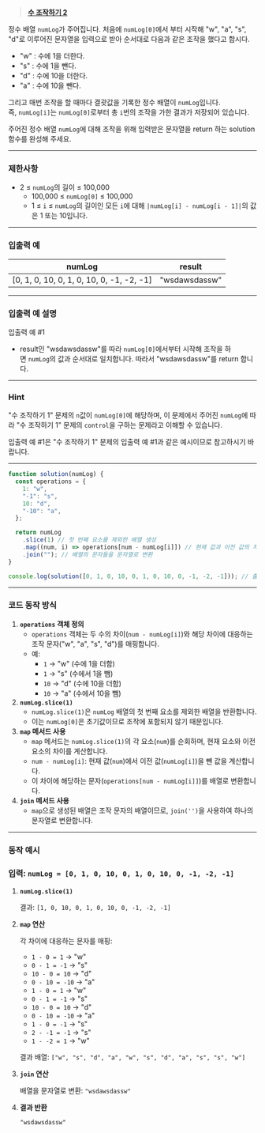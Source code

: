 > [**수 조작하기 2**](https://school.programmers.co.kr/learn/courses/30/lessons/181925)

정수 배열 `numLog`가 주어집니다. 처음에 `numLog[0]`에서 부터 시작해 "w", "a", "s", "d"로 이루어진 문자열을 입력으로 받아 순서대로 다음과 같은 조작을 했다고 합시다.

- "w" : 수에 1을 더한다.
- "s" : 수에 1을 뺀다.
- "d" : 수에 10을 더한다.
- "a" : 수에 10을 뺀다.

그리고 매번 조작을 할 때마다 결괏값을 기록한 정수 배열이 `numLog`입니다. 즉, `numLog[i]`는 `numLog[0]`로부터 총 `i`번의 조작을 가한 결과가 저장되어 있습니다.

주어진 정수 배열 `numLog`에 대해 조작을 위해 입력받은 문자열을 return 하는 solution 함수를 완성해 주세요.

---

### 제한사항

- 2 ≤ `numLog`의 길이 ≤ 100,000
  - 100,000 ≤ `numLog[0]` ≤ 100,000
  - 1 ≤ `i` ≤ `numLog`의 길이인 모든 `i`에 대해 `|numLog[i] - numLog[i - 1]|`의 값은 1 또는 10입니다.

---

### 입출력 예

| numLog                                    | result        |
| ----------------------------------------- | ------------- |
| [0, 1, 0, 10, 0, 1, 0, 10, 0, -1, -2, -1] | "wsdawsdassw" |

---

### 입출력 예 설명

입출력 예 #1

- result인 "wsdawsdassw"를 따라 `numLog[0]`에서부터 시작해 조작을 하면 `numLog`의 값과 순서대로 일치합니다. 따라서 "wsdawsdassw"를 return 합니다.

---

### Hint

"수 조작하기 1" 문제의 `n`값이 `numLog[0]`에 해당하며, 이 문제에서 주어진 `numLog`에 따라 "수 조작하기 1" 문제의 `control`을 구하는 문제라고 이해할 수 있습니다.

입출력 예 #1은 "수 조작하기 1" 문제의 입출력 예 #1과 같은 예시이므로 참고하시기 바랍니다.

---

```jsx
function solution(numLog) {
  const operations = {
    1: "w",
    "-1": "s",
    10: "d",
    "-10": "a",
  };

  return numLog
    .slice(1) // 첫 번째 요소를 제외한 배열 생성
    .map((num, i) => operations[num - numLog[i]]) // 현재 값과 이전 값의 차이를 계산해 문자 매핑
    .join(""); // 배열의 문자들을 문자열로 변환
}

console.log(solution([0, 1, 0, 10, 0, 1, 0, 10, 0, -1, -2, -1])); // 출력: "wsdawsdassw"
```

---

### 코드 동작 방식

1. **`operations` 객체 정의**
   - `operations` 객체는 두 수의 차이(`num - numLog[i]`)와 해당 차이에 대응하는 조작 문자("w", "a", "s", "d")를 매핑합니다.
   - 예:
     - `1` → "w" (수에 1을 더함)
     - `1` → "s" (수에서 1을 뺌)
     - `10` → "d" (수에 10을 더함)
     - `10` → "a" (수에서 10을 뺌)
2. **`numLog.slice(1)`**
   - `numLog.slice(1)`은 `numLog` 배열의 첫 번째 요소를 제외한 배열을 반환합니다.
   - 이는 `numLog[0]`은 초기값이므로 조작에 포함되지 않기 때문입니다.
3. **`map` 메서드 사용**
   - `map` 메서드는 `numLog.slice(1)`의 각 요소(`num`)를 순회하며, 현재 요소와 이전 요소의 차이를 계산합니다.
   - `num - numLog[i]`: 현재 값(`num`)에서 이전 값(`numLog[i]`)을 뺀 값을 계산합니다.
   - 이 차이에 해당하는 문자(`operations[num - numLog[i]]`)를 배열로 변환합니다.
4. **`join` 메서드 사용**
   - `map`으로 생성된 배열은 조작 문자의 배열이므로, `join('')`을 사용하여 하나의 문자열로 변환합니다.

---

### 동작 예시

### 입력: `numLog = [0, 1, 0, 10, 0, 1, 0, 10, 0, -1, -2, -1]`

1. **`numLog.slice(1)`**

   결과: `[1, 0, 10, 0, 1, 0, 10, 0, -1, -2, -1]`

2. **`map` 연산**

   각 차이에 대응하는 문자를 매핑:

   - `1 - 0 = 1` → "w"
   - `0 - 1 = -1` → "s"
   - `10 - 0 = 10` → "d"
   - `0 - 10 = -10` → "a"
   - `1 - 0 = 1` → "w"
   - `0 - 1 = -1` → "s"
   - `10 - 0 = 10` → "d"
   - `0 - 10 = -10` → "a"
   - `1 - 0 = -1` → "s"
   - `2 - -1 = -1` → "s"
   - `1 - -2 = 1` → "w"

   결과 배열: `["w", "s", "d", "a", "w", "s", "d", "a", "s", "s", "w"]`

3. **`join` 연산**

   배열을 문자열로 변환: `"wsdawsdassw"`

4. **결과 반환**

   `"wsdawsdassw"`
